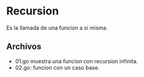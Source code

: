 # Recursion
Es la llamada de una funcion a si misma.

## Archivos
- 01.go muestra una funcion con recursion infinita.
- 02.go: funcion con un caso base.